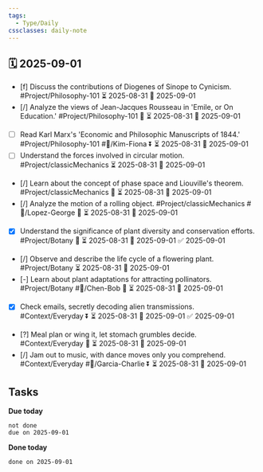 ```yaml
---
tags:
  - Type/Daily
cssclasses: daily-note
---
```


## 🗓️ 2025-09-01

- [f] Discuss the contributions of Diogenes of Sinope to Cynicism. #Project/Philosophy-101 ⏳ 2025-08-31 📅 2025-09-01
- [/] Analyze the views of Jean-Jacques Rousseau in 'Emile, or On Education.' #Project/Philosophy-101 🔺 ⏳ 2025-08-31 📅 2025-09-01
- [ ] Read Karl Marx's 'Economic and Philosophic Manuscripts of 1844.' #Project/Philosophy-101 #👤/Kim-Fiona ⏬ ⏳ 2025-08-31 📅 2025-09-01
- [ ] Understand the forces involved in circular motion. #Project/classicMechanics ⏳ 2025-08-31 📅 2025-09-01
- [/] Learn about the concept of phase space and Liouville's theorem. #Project/classicMechanics 🔼 ⏳ 2025-08-31 📅 2025-09-01
- [/] Analyze the motion of a rolling object. #Project/classicMechanics #👤/Lopez-George 🔽 ⏳ 2025-08-31 📅 2025-09-01
- [x] Understand the significance of plant diversity and conservation efforts. #Project/Botany 🔼 ⏳ 2025-08-31 📅 2025-09-01 ✅ 2025-09-01
- [/] Observe and describe the life cycle of a flowering plant. #Project/Botany ⏳ 2025-08-31 📅 2025-09-01
- [-] Learn about plant adaptations for attracting pollinators. #Project/Botany #👤/Chen-Bob 🔼 ⏳ 2025-08-31 📅 2025-09-01
- [x] Check emails, secretly decoding alien transmissions. #Context/Everyday ⏬ ⏳ 2025-08-31 📅 2025-09-01 ✅ 2025-09-01
- [?] Meal plan or wing it, let stomach grumbles decide. #Context/Everyday 🔺 ⏳ 2025-08-31 📅 2025-09-01
- [/] Jam out to music, with dance moves only you comprehend. #Context/Everyday #👤/Garcia-Charlie ⏬ ⏳ 2025-08-31 📅 2025-09-01

## Tasks

**Due today**

```tasks
not done
due on 2025-09-01
```

**Done today**

```tasks
done on 2025-09-01
```
            